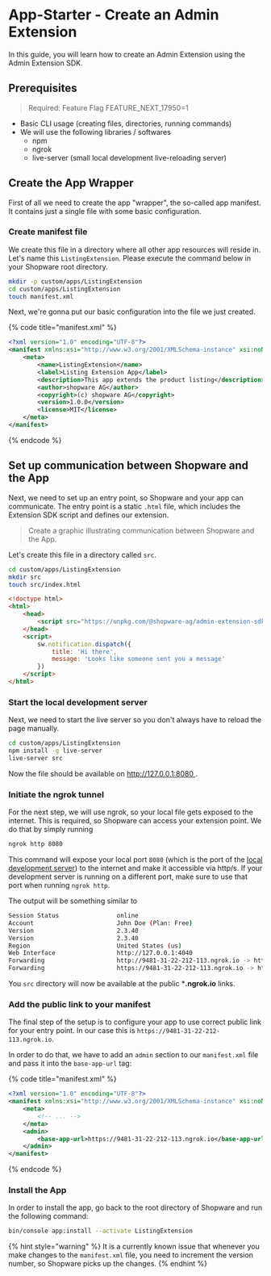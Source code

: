 # App-Starter - Create an Admin Extension

In this guide, you will learn how to create an Admin Extension using the Admin Extension SDK.

## Prerequisites

> Required: Feature Flag FEATURE_NEXT_17950=1 

 * Basic CLI usage (creating files, directories, running commands)
 * We will use the following libraries / softwares
    * npm
    * ngrok
    * live-server (small local development live-reloading server)

## Create the App Wrapper

First of all we need to create the app "wrapper", the so-called app manifest. It contains just a single file with some basic configuration.

### Create manifest file

We create this file in a directory where all other app resources will reside in. Let's name this `ListingExtension`. Please execute the command below in your Shopware root directory.

```bash
mkdir -p custom/apps/ListingExtension
cd custom/apps/ListingExtension
touch manifest.xml
```

Next, we're gonna put our basic configuration into the file we just created.

{% code title="manifest.xml" %}
```xml
<?xml version="1.0" encoding="UTF-8"?>
<manifest xmlns:xsi="http://www.w3.org/2001/XMLSchema-instance" xsi:noNamespaceSchemaLocation="https://raw.githubusercontent.com/shopware/platform/trunk/src/Core/Framework/App/Manifest/Schema/manifest-1.0.xsd">
    <meta>
        <name>ListingExtension</name>
        <label>Listing Extension App</label>
        <description>This app extends the product listing</description>
        <author>shopware AG</author>
        <copyright>(c) shopware AG</copyright>
        <version>1.0.0</version>
        <license>MIT</license>
    </meta>
</manifest>

```
{% endcode %}

## Set up communication between Shopware and the App

Next, we need to set up an entry point, so Shopware and your app can communicate. The entry point is a static `.html` file, which includes the Extension SDK script and defines our extension.


> Create a graphic illustrating communication between Shopware and the App.

Let's create this file in a directory called `src`.

```bash
cd custom/apps/ListingExtension
mkdir src
touch src/index.html
```

```html
<!doctype html>
<html>
    <head>
        <script src="https://unpkg.com/@shopware-ag/admin-extension-sdk/cdn"></script>
    </head>
    <script>
        sw.notification.dispatch({
            title: 'Hi there',
            message: 'Looks like someone sent you a message'
        })
    </script>
</html>

```

### Start the local development server

Next, we need to start the live server so you don't always have to reload the page manually.

```bash
cd custom/apps/ListingExtension
npm install -g live-server
live-server src 
```

Now the file should be available on [http://127.0.0.1:8080
](http://127.0.0.1:8080
).

### Initiate the ngrok tunnel

For the next step, we will use ngrok, so your local file gets exposed to the internet. This is required, so Shopware can access your extension point. We do that by simply running

```bash
ngrok http 8080
```

This command will expose your local port `8080` (which is the port of the [local development server](#start-the-local-development-server)) to the internet and make it accessible via http/s. If your development server is running on a different port, make sure to use that port when running `ngrok http`.

The output will be something similar to 

```bash
Session Status                online
Account                       John Doe (Plan: Free)
Version                       2.3.40
Version                       2.3.40
Region                        United States (us)
Web Interface                 http://127.0.0.1:4040
Forwarding                    http://9481-31-22-212-113.ngrok.io -> http://localhost:8080
Forwarding                    https://9481-31-22-212-113.ngrok.io -> http://localhost:8080
```

You `src` directory will now be available at the public ***.ngrok.io** links.

### Add the public link to your manifest

The final step of the setup is to configure your app to use correct public link for your entry point. In our case this is `https://9481-31-22-212-113.ngrok.io`.

In order to do that, we have to add an `admin` section to our `manifest.xml` file and pass it into the `base-app-url` tag:

{% code title="manifest.xml" %}
```xml
<?xml version="1.0" encoding="UTF-8"?>
<manifest xmlns:xsi="http://www.w3.org/2001/XMLSchema-instance" xsi:noNamespaceSchemaLocation="https://raw.githubusercontent.com/shopware/platform/trunk/src/Core/Framework/App/Manifest/Schema/manifest-1.0.xsd">
    <meta>
        <!-- ... -->
    </meta>
    <admin>
        <base-app-url>https://9481-31-22-212-113.ngrok.io</base-app-url>
    </admin>
</manifest>
```
{% endcode %}

### Install the App

In order to install the app, go back to the root directory of Shopware and run the following command:

```bash
bin/console app:install --activate ListingExtension
```

{% hint style="warning" %}
It is a currently known issue that whenever you make changes to the `manifest.xml` file, you need to increment the version number, so Shopware picks up the changes.
{% endhint %}